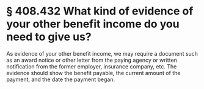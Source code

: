 # § 408.432   What kind of evidence of your other benefit income do you need to give us?

As evidence of your other benefit income, we may require a document such as an award notice or other letter from the paying agency or written notification from the former employer, insurance company, etc. The evidence should show the benefit payable, the current amount of the payment, and the date the payment began. 





